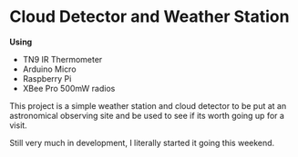 # Cloud Detector and Weather Station
**Using** 
- TN9 IR Thermometer
- Arduino Micro
- Raspberry Pi
- XBee Pro 500mW radios

This project is a simple weather station and cloud detector to be put at an astronomical observing site and be used to see if its worth going up for a visit.

Still very much in development, I literally started it going this weekend.
